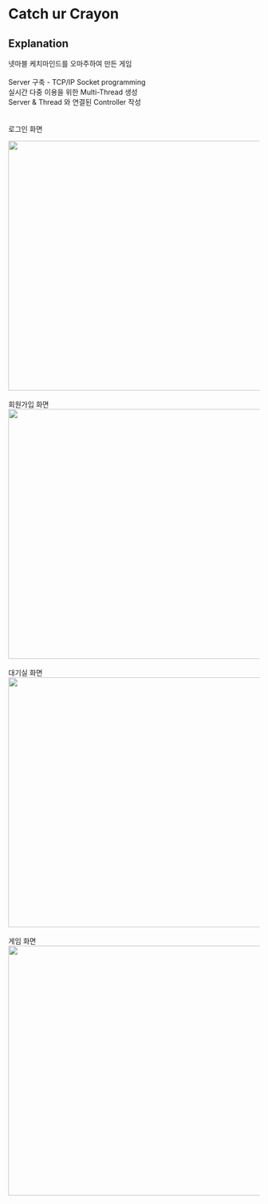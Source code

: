 # Catch ur Crayon

## Explanation

넷마블 케치마인드를 오마주하여 만든 게임<br>
<br>
Server 구축 - TCP/IP Socket programming<br>
실시간 다중 이용을 위한 Multi-Thread 생성<br>
Server & Thread 와 연결된 Controller 작성<br>
<br>
<br>로그인 화면<br>
<center><img src="https://user-images.githubusercontent.com/43517509/93279754-02930000-f803-11ea-96d3-2b5c790e99b2.PNG" width="800" height="500"></center>
<br>회원가입 화면<br>
<center><img src="https://user-images.githubusercontent.com/43517509/93279756-03c42d00-f803-11ea-8a6c-9452fcdd32b8.PNG" width="800" height="500"></center>
<br>대기실 화면<br>
<center><img src="https://user-images.githubusercontent.com/43517509/93279761-058df080-f803-11ea-8feb-47ad638d5ee8.PNG" width="800" height="500"></center>
<br>게임 화면<br>
<center><img src="https://user-images.githubusercontent.com/43517509/93279763-06bf1d80-f803-11ea-80d3-8f49cda2b343.PNG" width="800" height="500"></center>
